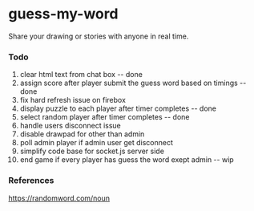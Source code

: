# guess-my-word
Share your drawing or stories with anyone in real time.
### Todo
1. clear html text from chat box -- done
2. assign score after player submit the guess word based on timings -- done
3. fix hard refresh issue on firebox
4. display puzzle to each player after timer completes -- done
5. select random player after timer completes -- done
6. handle users disconnect issue
7. disable drawpad for other than admin
8. poll admin player if admin user get disconnect
9. simplify code base for socket.js server side
10. end game if every player has guess the word exept admin -- wip

### References

https://randomword.com/noun
